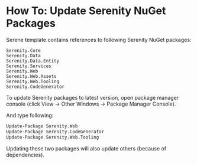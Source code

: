 # How To: Update Serenity NuGet Packages

Serene template contains references to following Serenity NuGet packages:

```
Serenity.Core
Serenity.Data
Serenity.Data.Entity
Serenity.Services
Serenity.Web
Serenity.Web.Assets
Serenity.Web.Tooling
Serenity.CodeGenerator
```

To update Serenity packages to latest version, open package manager console (click View -> Other Windows -> Package Manager Console).

And type following:

```ps
Update-Package Serenity.Web
Update-Package Serenity.CodeGenerator
Update-Package Serenity.Web.Tooling
```

Updating these two packages will also update others (because of dependencies).